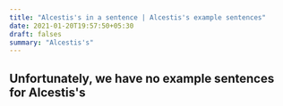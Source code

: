 ```yaml
---
title: "Alcestis's in a sentence | Alcestis's example sentences"
date: 2021-01-20T19:57:50+05:30
draft: falses
summary: "Alcestis's"
---
```

## Unfortunately, we have no example sentences for Alcestis's                 

